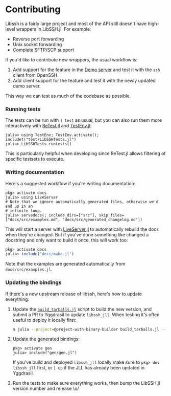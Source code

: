# Contributing

Libssh is a fairly large project and most of the API still doesn't have
high-level wrappers in LibSSH.jl. For example:
- Reverse port forwarding
- Unix socket forwarding
- Complete SFTP/SCP support

If you'd like to contribute new wrappers, the usual workflow is:
1. Add support for the feature in the [Demo server](@ref) and test it with the
   `ssh` client from OpenSSH.
2. Add client support for the feature and test it with the newly updated demo
   server.

This way we can test as much of the codebase as possible.

### Running tests

The tests can be run with `] test` as usual, but you can also run them more
interactively with [ReTest.jl](https://github.com/JuliaTesting/ReTest.jl) and
[TestEnv.jl](https://github.com/JuliaTesting/TestEnv.jl):
```julia-repl
julia> using TestEnv; TestEnv.activate(); includet("test/LibSSHTests.jl")
julia> LibSSHTests.runtests()
```

This is particularly helpful when developing since ReTest.jl allows filtering of
specific testsets to execute.

### Writing documentation

Here's a suggested workflow if you're writing documentation:
```julia-repl
pkg> activate docs
julia> using LiveServer
# Note that we ignore automatically generated files, otherwise we'd end up in an
# infinite loop.
julia> servedocs(; include_dirs=["src"], skip_files=["docs/src/examples.md", "docs/src/generated_changelog.md"])
```

This will start a server with
[LiveServer.jl](https://github.com/tlienart/LiveServer.jl) to automatically
rebuild the docs when they're changed. But if you've done something like changed
a docstring and only want to build it once, this will work too:
```julia
pkg> activate docs
julia> include("docs/make.jl")
```

Note that the examples are generated automatically from `docs/src/examples.jl`.

### Updating the bindings

If there's a new upstream release of libssh, here's how to update everything:
1. Update the
   [`build_tarballs.jl`](https://github.com/JuliaPackaging/Yggdrasil/blob/master/L/libssh/build_tarballs.jl)
   script to build the new version, and submit a PR to Yggdrasil to update
   `libssh_jll`. When testing it's often useful to deploy it locally first:
   ```bash
   $ julia --project=@project-with-binary-builder build_tarballs.jl --deploy=local
   ```
1. Update the generated bindings:
   ```julia-repl
   pkg> activate gen
   julia> include("gen/gen.jl")
   ```

   If you've build and deployed `libssh_jll` locally make sure to `pkg> dev
   libssh_jll` first, or `] up` if the JLL has already been updated in
   Yggdrasil.
1. Run the tests to make sure everything works, then bump the LibSSH.jl version
   number and release \o/
